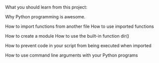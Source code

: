 What you should learn from this project:

Why Python programming is awesome.

How to import functions from another file How to use imported functions

How to create a module How to use the built-in function dir()

How to prevent code in your script from being executed when imported

How to use command line arguments with your Python programs
